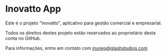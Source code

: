 # Inovatto App
 Este é o projeto "inovatto", aplicativo para gestão comercial e empresarial.

 Todos os direitos destes projeto estão reservados ao proprietário desta conta
 no GitHub.

 Para informações, entre em contato com jnunes@glashstudios.com